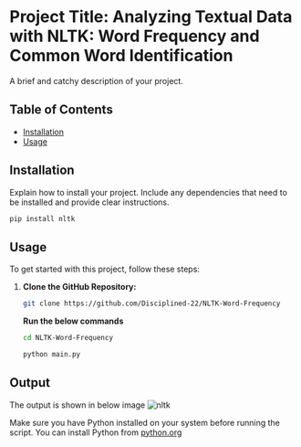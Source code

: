 # Project Title: Analyzing Textual Data with NLTK: Word Frequency and Common Word Identification

A brief and catchy description of your project.

## Table of Contents

- [Installation](#installation)
- [Usage](#usage)

## Installation

Explain how to install your project. Include any dependencies that need to be installed and provide clear instructions.

```bash
pip install nltk
```
## Usage

To get started with this project, follow these steps:

1. **Clone the GitHub Repository:**
   ```bash
   git clone https://github.com/Disciplined-22/NLTK-Word-Frequency
   ```
   **Run the below commands**
   ```bash
   cd NLTK-Word-Frequency
   ```
      ```bash
   python main.py
   ```
      
## Output
The output is shown in below image
![nltk](https://github.com/Disciplined-22/NLTK-Word-Frequency/assets/129745308/fb56f451-042a-4ad6-87fc-91e42acd7b9c)

Make sure you have Python installed on your system before running the script. You can install Python from [python.org](https://www.python.org/)


